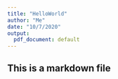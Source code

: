 ```yaml
---
title: "HelloWorld"
author: "Me"
date: "10/7/2020"
output:
  pdf_document: default
---
```



## This is a markdown file

